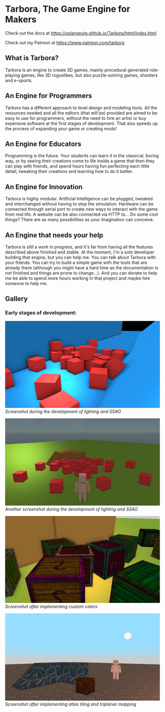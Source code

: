 # Tarbora, The Game Engine for Makers

Check out the docs at https://solanspuig.github.io/Tarbora/html/index.html

Check out my Patreon at https://www.patreon.com/tarbora


## What is Tarbora?

Tarbora is an engine to create 3D games, mainly procedural generated role-playing games, like 3D roguelikes,
but also puzzle-solving games, shooters and e-sports.


## An Engine for Programmers

Tarbora has a different approach to level design and modeling tools. All the resources needed and all the editors
(that will be) provided are aimed to be easy to use for programmers, without the need to hire an artist or buy
expensive software at the first stages of development. That also speeds up the process of expanding your game or
creating mods!


## An Engine for Educators

Programming is the future. Your students can learn it in the classical, boring way, or by seeing their creations come to
life inside a game that then they can play with friends, and spend hours having fun perfecting each little
detail, tweaking their creations and learning how to do it better.


## An Engine for Innovation

Tarbora is highly modular. Artificial Intelligence can be plugged, tweaked and interchanged without having to stop the
simulation. Hardware can be connected through serial port to create new ways to interact with the game from real life.
A website can be also connected via HTTP to... Do some cool things? There are as many possibilities as your imagination
can conceive.


## An Engine that needs your help

Tarbora is still a work in progress, and it's far from having all the features described above finished and stable.
At the moment, I'm a solo developer building that engine, but you can help me. You can talk about Tarbora with your
friends. You can try to build a simple game with the tools that are already there (although you might have a hard time as
the documentation is not finished and things are prone to change...). And you can donate to help
me be able to spend more hours working in that project and maybe hire someone to help me.


## Gallery

### Early stages of development:

![Screenshot during the development of lighting and SSAO](Resources/lighting_example.png)
*Screenshot during the development of lighting and SSAO*

![Another screenshot during the development of lighting and SSAO 2](Resources/lighting_example3.png)
*Another screenshot during the development of lighting and SSAO*

![Screenshot after implementing custom colors](Resources/custom_color_example.png)
*Screenshot after implementing custom colors*

![Screenshot after implementing atlas tiling and triplanar mapping](Resources/improved_textures.png)
*Screenshot after implementing atlas tiling and triplanar mapping*
